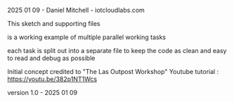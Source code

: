 2025 01 09 - Daniel Mitchell - iotcloudlabs.com

This sketch and supporting files 

is a working example of multiple parallel working tasks

each task is split out into a separate file to keep the code as clean and easy to read and debug as possible

Initial concept credited to "The Las Outpost Workshop" Youtube tutorial : https://youtu.be/382p1NT1Wcs

version 1.0 - 2025 01 09 


